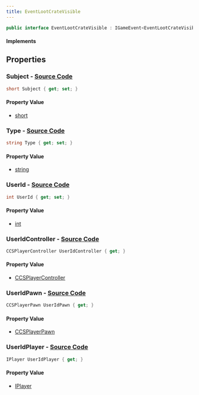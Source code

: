 ```yaml
---
title: EventLootCrateVisible
---
```


```csharp
public interface EventLootCrateVisible : IGameEvent<EventLootCrateVisible>
```

#### Implements

## Properties

### **Subject** - [Source Code](https://github.com/swiftly-solution/swiftlys2/blob/main/managed/src/SwiftlyS2.Generated/GameEvents/Interfaces/EventLootCrateVisible.cs#L48)

```csharp
short Subject { get; set; }
```

#### Property Value

- [short](https://learn.microsoft.com/dotnet/api/system.int16)

### **Type** - [Source Code](https://github.com/swiftly-solution/swiftlys2/blob/main/managed/src/SwiftlyS2.Generated/GameEvents/Interfaces/EventLootCrateVisible.cs#L55)

```csharp
string Type { get; set; }
```

#### Property Value

- [string](https://learn.microsoft.com/dotnet/api/system.string)

### **UserId** - [Source Code](https://github.com/swiftly-solution/swiftlys2/blob/main/managed/src/SwiftlyS2.Generated/GameEvents/Interfaces/EventLootCrateVisible.cs#L41)

```csharp
int UserId { get; set; }
```

#### Property Value

- [int](https://learn.microsoft.com/dotnet/api/system.int32)

### **UserIdController** - [Source Code](https://github.com/swiftly-solution/swiftlys2/blob/main/managed/src/SwiftlyS2.Generated/GameEvents/Interfaces/EventLootCrateVisible.cs#L23)

```csharp
CCSPlayerController UserIdController { get; }
```

#### Property Value

- [CCSPlayerController](/docs/api/shared/schemadefinitions/ccsplayercontroller)

### **UserIdPawn** - [Source Code](https://github.com/swiftly-solution/swiftlys2/blob/main/managed/src/SwiftlyS2.Generated/GameEvents/Interfaces/EventLootCrateVisible.cs#L30)

```csharp
CCSPlayerPawn UserIdPawn { get; }
```

#### Property Value

- [CCSPlayerPawn](/docs/api/shared/schemadefinitions/ccsplayerpawn)

### **UserIdPlayer** - [Source Code](https://github.com/swiftly-solution/swiftlys2/blob/main/managed/src/SwiftlyS2.Generated/GameEvents/Interfaces/EventLootCrateVisible.cs#L34)

```csharp
IPlayer UserIdPlayer { get; }
```

#### Property Value

- [IPlayer](/docs/api/shared/players/iplayer)

